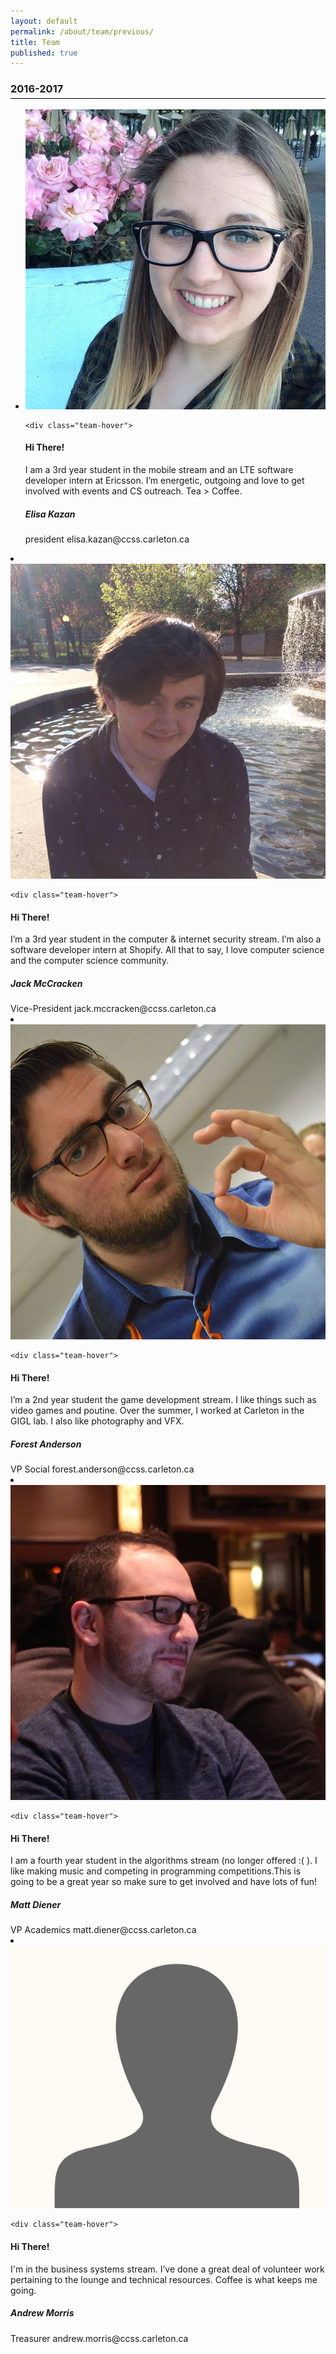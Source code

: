 ```yaml
---
layout: default
permalink: /about/team/previous/
title: Team
published: true
---
```



  <div class="heading-title text-center">
  <h3 class="text-uppercase" style="border-bottom: 1px solid black; padding-bottom:5px">2016-2017</h3>
<div class = "content-team">
<ul >


<!-- ----Person 1 -->
<li >
<div class="team-member">
    <div class="team-img" >
  <img src="/images/about-pics/elisa_kazan.jpg" class="img-responsive">
    </div>

    <div class="team-hover">
  <div class="desk">
  <h4>Hi There!</h4>
  <p>I am a 3rd year student in the mobile stream and an LTE software developer intern at Ericsson. I’m energetic, outgoing and love to get involved with events and CS outreach. Tea > Coffee.</p>
    </div>
        </div>


  <div class="team-title">
  <h5>Elisa Kazan</h5>
  <span>president <span> elisa.kazan@ccss.carleton.ca </span> </span>
      </div>
</div>
</li>

<!-- ----Person 2 -->
<li>
<div class="team-member">
    <div class="team-img">
  <img img src="/images/about-pics/jack_mccraken.jpg" class="img-responsive">
    </div>

    <div class="team-hover">
  <div class="desk">
  <h4>Hi There!</h4>
  <p>I’m a 3rd year student in the computer & internet security stream. I’m also a software developer intern at Shopify. All that to say, I love computer science and the computer science community.</p>
    </div>
        </div>


  <div class="team-title">
  <h5>Jack McCracken</h5>
  <span>Vice-President <span> jack.mccracken@ccss.carleton.ca </span> </span>
      </div>
</div>
</li>


<!-- ----Person 3 -->
<li>
<div class="team-member">
    <div class="team-img">
  <img img src="/images/about-pics/forest_anderson.jpg" class="img-responsive">
    </div>

    <div class="team-hover">
  <div class="desk">
  <h4>Hi There!</h4>
  <p>I’m a 2nd year student the game development stream. I like things such as video games and poutine. Over the summer, I worked at Carleton in the GIGL lab. I also like photography and VFX.</p>
    </div>
        </div>


  <div class="team-title">
  <h5>Forest Anderson</h5>
  <span>VP Social <span> forest.anderson@ccss.carleton.ca </span> </span>
      </div>
</div>
</li>


<!-- ----Person 4 -->
<li>
<div class="team-member">
    <div class="team-img">
  <img img src="/images/about-pics/matt_diener.jpg" class="img-responsive">
    </div>

    <div class="team-hover">
  <div class="desk">
  <h4>Hi There!</h4>
  <p> I am a fourth year student in the algorithms stream (no longer offered :( ). I like making music and competing in programming competitions.This is going to be a great year so make sure to get involved and have lots of fun!</p>
    </div>
        </div>


  <div class="team-title">
  <h5>Matt Diener</h5>
  <span>VP Academics <span>matt.diener@ccss.carleton.ca</span> </span>
      </div>
</div>
</li>


<!-- ----Person 5 -->
<li>
<div class="team-member">
    <div class="team-img">
  <img img src="/images/about-pics/unknown_id.jpg" class="img-responsive">
    </div>

    <div class="team-hover">
  <div class="desk">
  <h4>Hi There!</h4>
  <p>I'm in the business systems stream. I’ve done a great deal of volunteer work pertaining to the lounge and technical resources. Coffee is what keeps me going.</p>
    </div>
        </div>


  <div class="team-title">
  <h5>Andrew Morris</h5>
  <span>Treasurer<span> andrew.morris@ccss.carleton.ca </span> </span>
      </div>
</div>
</li>







</ul>
</div>
